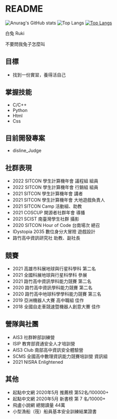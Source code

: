 # README

![Anurag's GitHub stats](https://github-readme-stats.vercel.app/api?username=Rukiren&layout=compact&theme=vue-dark)
![Top Langs](https://github-readme-stats.vercel.app/api/top-langs/?username=Rukiren&layout=compact&theme=vue-dark)
[![Top Langs](https://github-readme-stats.vercel.app/api/top-langs/?username=Rukiren&langs_count=3)](https://github.com/Rukiren/github-readme-stats)

白兔  Ruki

不要問我兔子怎麼叫   

## 目標
- 找到一份實習，養得活自己

## 掌握技能
- C/C++
- Python
- Html
- Css

## 目前開發專案
- disline_Judge

## 社群表現
- 2022 SITCON 學生計算機年會 議程組 組員
- 2022 SITCON 學生計算機年會 行銷組 組員
- 2021 SITCON 學生計算機年會 講者
- 2021 SITCON 學生計算機年會 大地遊戲負責人
- 2021 SITCON Camp 活動組、助教
- 2021 COSCUP 開源者社群年會  導播
- 2021 SCIST  南臺灣學生社群  攝影
- 2020 SITCON Hour of Code 台南場次 總召
- IDystopia 2035 數位身分大冒險 遊戲設計
- 路竹高中資訊研究社 助教、副社長

## 競賽
- 2021 高雄市科展地球與行星科學科 第二名
- 2021 全國科展地球與行星科學科 參展
- 2021 路竹高中資訊學科能力競賽 第二名
- 2020 路竹高中資訊學科能力競賽 第二名
- 2020 路竹高中地球科學學科能力競賽 第三名
- 2019 亞洲機器人大賽 高中職組 佳作
- 2018 全國自走車競速暨機器人創意大賽 佳作

## 營隊與社團
- AIS3 社群幹部訓練營
- ISIP 教育部資通安全人才培訓營
- AIS3 Club 南部高中資訊安全體驗營
- SCMS 全國高中數理資訊能力競賽培訓營 資訊組
- 2021 NISRA Enlightened

## 其他
- 起點中文網 2020年5月 推薦榜 第52名/100000+
- 起點中文網 2020年5月 新書榜 第 7 名/10000+
- 飛盧小說網 總閱讀量 44萬
- 小型漁船（筏）船員基本安全訓練結業證書
